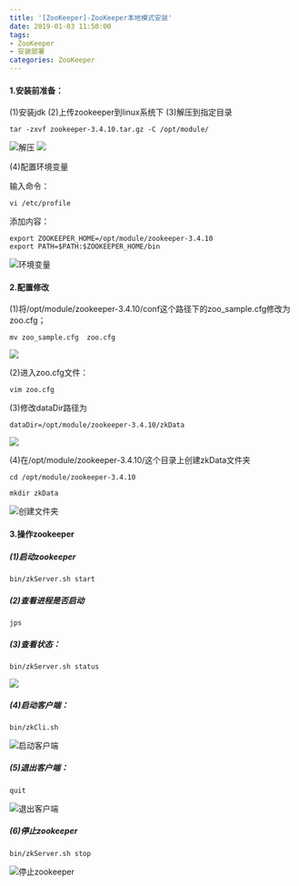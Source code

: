 ```yaml
---
title: '[ZooKeeper]-ZooKeeper本地模式安装'
date: 2019-01-03 11:50:00
tags: 
- ZooKeeper
- 安装部署
categories: ZooKeeper
---
```

#### 1.安装前准备：
(1)安装jdk
(2)上传zookeeper到linux系统下
(3)解压到指定目录
```shell
tar -zxvf zookeeper-3.4.10.tar.gz -C /opt/module/
```
![解压](https://imgconvert.csdnimg.cn/aHR0cHM6Ly91cGxvYWQtaW1hZ2VzLmppYW5zaHUuaW8vdXBsb2FkX2ltYWdlcy80MzkxNDA3LWU0M2M4YzAzNTNkNDBmMTcucG5n?x-oss-process=image/format,png)
![](https://imgconvert.csdnimg.cn/aHR0cHM6Ly91cGxvYWQtaW1hZ2VzLmppYW5zaHUuaW8vdXBsb2FkX2ltYWdlcy80MzkxNDA3LTY2MzBmN2FmZDA5ZTg4MTIucG5n?x-oss-process=image/format,png)


(4)配置环境变量

输入命令：
```shell
vi /etc/profile
```
添加内容：
```shell
export ZOOKEEPER_HOME=/opt/module/zookeeper-3.4.10
export PATH=$PATH:$ZOOKEEPER_HOME/bin
```
![环境变量](https://imgconvert.csdnimg.cn/aHR0cHM6Ly91cGxvYWQtaW1hZ2VzLmppYW5zaHUuaW8vdXBsb2FkX2ltYWdlcy80MzkxNDA3LTgwZTAwY2YxYmMyMGY1NWUucG5n?x-oss-process=image/format,png)
#### 2.配置修改
(1)将/opt/module/zookeeper-3.4.10/conf这个路径下的zoo_sample.cfg修改为zoo.cfg；
```shell
mv zoo_sample.cfg  zoo.cfg
```
![](https://imgconvert.csdnimg.cn/aHR0cHM6Ly91cGxvYWQtaW1hZ2VzLmppYW5zaHUuaW8vdXBsb2FkX2ltYWdlcy80MzkxNDA3LTU0ZjljM2IxY2Q5M2I1OTEucG5n?x-oss-process=image/format,png)

(2)进入zoo.cfg文件：
```shell
vim zoo.cfg
```
(3)修改dataDir路径为
```shell
dataDir=/opt/module/zookeeper-3.4.10/zkData
```
![](https://imgconvert.csdnimg.cn/aHR0cHM6Ly91cGxvYWQtaW1hZ2VzLmppYW5zaHUuaW8vdXBsb2FkX2ltYWdlcy80MzkxNDA3LTc3ZDhjZDI1MzkzNzVlNmQucG5n?x-oss-process=image/format,png)

(4)在/opt/module/zookeeper-3.4.10/这个目录上创建zkData文件夹

```		shell	
cd /opt/module/zookeeper-3.4.10 

mkdir zkData
```
![创建文件夹](https://imgconvert.csdnimg.cn/aHR0cHM6Ly91cGxvYWQtaW1hZ2VzLmppYW5zaHUuaW8vdXBsb2FkX2ltYWdlcy80MzkxNDA3LWI5MGE5ZmNkOTlkNDk3MGYucG5n?x-oss-process=image/format,png)

#### 3.操作zookeeper
##### (1)启动zookeeper
```shell
bin/zkServer.sh start
```
##### (2)查看进程是否启动
```shell
jps
```

##### (3)查看状态：
```shell
bin/zkServer.sh status
```
![](https://imgconvert.csdnimg.cn/aHR0cHM6Ly91cGxvYWQtaW1hZ2VzLmppYW5zaHUuaW8vdXBsb2FkX2ltYWdlcy80MzkxNDA3LTg2ZTAwZTRkMGQyODhkN2UucG5n?x-oss-process=image/format,png)

##### (4)启动客户端：
```shell
bin/zkCli.sh
```
![启动客户端](https://imgconvert.csdnimg.cn/aHR0cHM6Ly91cGxvYWQtaW1hZ2VzLmppYW5zaHUuaW8vdXBsb2FkX2ltYWdlcy80MzkxNDA3LWFkOTBkZWI3YjQ0ZTQ4NWUucG5n?x-oss-process=image/format,png)

##### (5)退出客户端：
```shell
quit
```

![退出客户端](https://imgconvert.csdnimg.cn/aHR0cHM6Ly91cGxvYWQtaW1hZ2VzLmppYW5zaHUuaW8vdXBsb2FkX2ltYWdlcy80MzkxNDA3LTQ2MGE3MWIyMGIyMjY2MmIucG5n?x-oss-process=image/format,png)

##### (6)停止zookeeper
```shell
bin/zkServer.sh stop
```

![停止zookeeper](https://imgconvert.csdnimg.cn/aHR0cHM6Ly91cGxvYWQtaW1hZ2VzLmppYW5zaHUuaW8vdXBsb2FkX2ltYWdlcy80MzkxNDA3LTlmODA1MDljMmFkYWExZTUucG5n?x-oss-process=image/format,png)